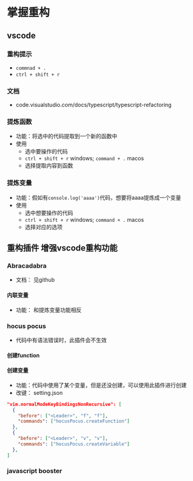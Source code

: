 # 掌握重构
## vscode
### 重构提示
* `commnad + .`
* `ctrl + shift + r`

### 文档
* code.visualstudio.com/docs/typescript/typescript-refactoring

### 提炼函数
* 功能：将选中的代码提取到一个新的函数中
* 使用
  * 选中要操作的代码
  * `ctrl + shift + r` windows; `command + .` macos
  * 选择提取内容到函数

### 提炼变量
* 功能：假如有`console.log('aaaa')`代码，想要将aaaa提炼成一个变量
* 使用
  * 选中想要操作的代码
  * `ctrl + shift + r` windows; `command + .` macos
  * 选择对应的选项

## 重构插件 增强vscode重构功能
### Abracadabra
* 文档： 见github

#### 内联变量
* 功能： 和提炼变量功能相反


### hocus pocus
* 代码中有语法错误时，此插件会不生效

#### 创建function


#### 创建变量
* 功能：代码中使用了某个变量，但是还没创建，可以使用此插件进行创建
* 改键： setting.json
``` json
"vim.normalModeKeyBindingsNonRecursive": [
  {
    "before": ["<Leader>", "f", "f"],
    "commands": ["hocusPocus.createFunction"]
  },
  {
    "before": ["<Leader>", "v", "v"],
    "commands": ["hocusPocus.createVariable"]
  },
]
```

### javascript booster
